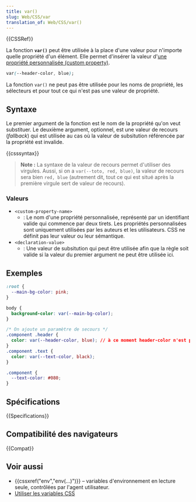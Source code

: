 ```yaml
---
title: var()
slug: Web/CSS/var
translation_of: Web/CSS/var()
---
```


{{CSSRef}}

La fonction **`var()`** peut être utilisée à la place d'une valeur pour n'importe quelle propriété d'un élément. Elle permet d'insérer la valeur d'[une propriété personnalisée (custom property)](/fr/docs/Web/CSS/--*).

```css
var(--header-color, blue);
```

La fonction `var()` ne peut pas être utilisée pour les noms de propriété, les sélecteurs et pour tout ce qui n'est pas une valeur de propriété.

## Syntaxe

Le premier argument de la fonction est le nom de la propriété qu'on veut substituer. Le deuxième argument, optionnel, est une valeur de recours (_fallback_) qui est utilisée au cas où la valeur de subsitution référencée par la propriété est invalide.

{{csssyntax}}

> **Note :** La syntaxe de la valeur de recours permet d'utiliser des virgules. Aussi, si on a `var(--toto, red, blue)`, la valeur de recours sera bien `red, blue` (autrement dit, tout ce qui est situé après la première virgule sert de valeur de recours).

### Valeurs

- `<custom-property-name>`
  - : Le nom d'une propriété personnalisée, représenté par un identifiant valide qui commence par deux tirets. Les propriétés personnalisées sont uniquement utilisées par les auteurs et les utilisateurs. CSS ne définit pas leur valeur ou leur sémantique.
- `<declaration-value>`
  - : Une valeur de subsitution qui peut être utilisée afin que la règle soit valide si la valeur du premier argument ne peut être utilisée ici.

## Exemples

```css
:root {
  --main-bg-color: pink;
}

body {
  background-color: var(--main-bg-color);
}
```

```css
/* On ajoute un paramètre de secours */
.component .header {
  color: var(--header-color, blue); // à ce moment header-color n'est pas définie, c'est donc le bleu qui est utilisé
}
.component .text {
  color: var(--text-color, black);
}

.component {
  --text-color: #080;
}
```

## Spécifications

{{Specifications}}

## Compatibilité des navigateurs

{{Compat}}

## Voir aussi

- {{cssxref("env","env(…)")}} – variables d'environnement en lecture seule, contrôlées par l'agent utilisateur.
- [Utiliser les variables CSS](/fr/docs/Web/CSS/Utiliser_les_variables_CSS)
